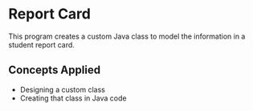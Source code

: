 # Report Card

This program creates a custom Java class to model the information in a student report card.

## Concepts Applied

* Designing a custom class
* Creating that class in Java code